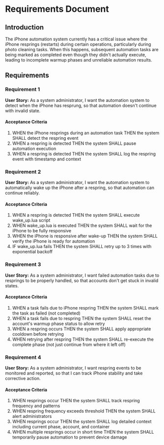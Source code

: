 # Requirements Document

## Introduction

The iPhone automation system currently has a critical issue where the iPhone resprings (restarts) during certain operations, particularly during photo cleaning tasks. When this happens, subsequent automation tasks are being marked as completed even though they didn't actually execute, leading to incomplete warmup phases and unreliable automation results.

## Requirements

### Requirement 1

**User Story:** As a system administrator, I want the automation system to detect when the iPhone has resprung, so that automation doesn't continue with invalid state.

#### Acceptance Criteria

1. WHEN the iPhone resprings during an automation task THEN the system SHALL detect the respring event
2. WHEN a respring is detected THEN the system SHALL pause automation execution
3. WHEN a respring is detected THEN the system SHALL log the respring event with timestamp and context

### Requirement 2

**User Story:** As a system administrator, I want the automation system to automatically wake up the iPhone after a respring, so that automation can continue reliably.

#### Acceptance Criteria

1. WHEN a respring is detected THEN the system SHALL execute wake_up.lua script
2. WHEN wake_up.lua is executed THEN the system SHALL wait for the iPhone to be fully responsive
3. WHEN the iPhone is responsive after wake-up THEN the system SHALL verify the iPhone is ready for automation
4. IF wake_up.lua fails THEN the system SHALL retry up to 3 times with exponential backoff

### Requirement 3

**User Story:** As a system administrator, I want failed automation tasks due to resprings to be properly handled, so that accounts don't get stuck in invalid states.

#### Acceptance Criteria

1. WHEN a task fails due to iPhone respring THEN the system SHALL mark the task as failed (not completed)
2. WHEN a task fails due to respring THEN the system SHALL reset the account's warmup phase status to allow retry
3. WHEN a respring occurs THEN the system SHALL apply appropriate cooldown before retrying
4. WHEN retrying after respring THEN the system SHALL re-execute the complete phase (not just continue from where it left off)

### Requirement 4

**User Story:** As a system administrator, I want respring events to be monitored and reported, so that I can track iPhone stability and take corrective action.

#### Acceptance Criteria

1. WHEN resprings occur THEN the system SHALL track respring frequency and patterns
2. WHEN respring frequency exceeds threshold THEN the system SHALL alert administrators
3. WHEN resprings occur THEN the system SHALL log detailed context including current phase, account, and container
4. WHEN multiple resprings occur in short time THEN the system SHALL temporarily pause automation to prevent device damage